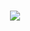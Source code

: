 <h1 align="center">
  <img src="https://capsule-render.vercel.app/api?type=waving&color=145A32&height=200&section=header&text=Hi,%20I'm%20Mubashra%20Iftikhar&fontSize=40&fontColor=ffffff&fontAlign=50&fontAlignY=40" />
</h1>
